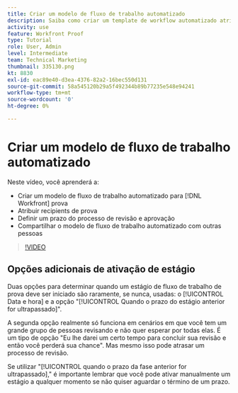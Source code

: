 ```yaml
---
title: Criar um modelo de fluxo de trabalho automatizado
description: Saiba como criar um template de workflow automatizado atribuindo recipients de prova e definindo prazos de prova. Em seguida, compartilhe o modelo com outros usuários.
activity: use
feature: Workfront Proof
type: Tutorial
role: User, Admin
level: Intermediate
team: Technical Marketing
thumbnail: 335130.png
kt: 8830
exl-id: eac89e40-d3ea-4376-82a2-16bec550d131
source-git-commit: 58a545120b29a5f492344b89b77235e548e94241
workflow-type: tm+mt
source-wordcount: '0'
ht-degree: 0%

---
```


# Criar um modelo de fluxo de trabalho automatizado

Neste vídeo, você aprenderá a:

* Criar um modelo de fluxo de trabalho automatizado para [!DNL  Workfront] prova
* Atribuir recipients de prova
* Definir um prazo do processo de revisão e aprovação
* Compartilhar o modelo de fluxo de trabalho automatizado com outras pessoas

>[!VIDEO](https://video.tv.adobe.com/v/335130/?quality=12)

## Opções adicionais de ativação de estágio

Duas opções para determinar quando um estágio de fluxo de trabalho de prova deve ser iniciado são raramente, se nunca, usadas: o [!UICONTROL Data e hora] e a opção &quot;[!UICONTROL Quando o prazo do estágio anterior for ultrapassado]&quot;.

A segunda opção realmente só funciona em cenários em que você tem um grande grupo de pessoas revisando e não quer esperar por todas elas. É um tipo de opção &quot;Eu lhe darei um certo tempo para concluir sua revisão e então você perderá sua chance&quot;. Mas mesmo isso pode atrasar um processo de revisão.

Se utilizar &quot;[!UICONTROL quando o prazo da fase anterior for ultrapassado],&quot; é importante lembrar que você pode ativar manualmente um estágio a qualquer momento se não quiser aguardar o término de um prazo.

<!--
Lean More URLs
-->
